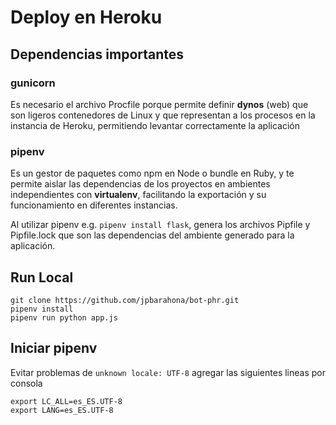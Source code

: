 # Deploy en Heroku

## Dependencias importantes

### gunicorn
Es necesario el archivo Procfile porque permite definir **dynos** (web) que son ligeros contenedores de Linux y que representan a los procesos en la instancia de Heroku, permitiendo levantar correctamente la aplicación

### pipenv
Es un gestor de paquetes como npm en Node o bundle en Ruby, y te permite aislar las dependencias de los proyectos en ambientes independientes con **virtualenv**, facilitando la exportación y su funcionamiento en diferentes instancias. 

Al utilizar pipenv e.g. `pipenv install flask`, genera los archivos Pipfile y Pipfile.lock que son las dependencias del ambiente generado para la aplicación.

## Run Local

```
git clone https://github.com/jpbarahona/bot-phr.git
pipenv install
pipenv run python app.js
```

## Iniciar pipenv

Evitar problemas de `unknown locale: UTF-8` agregar las siguientes lineas por consola

```
export LC_ALL=es_ES.UTF-8
export LANG=es_ES.UTF-8
```
